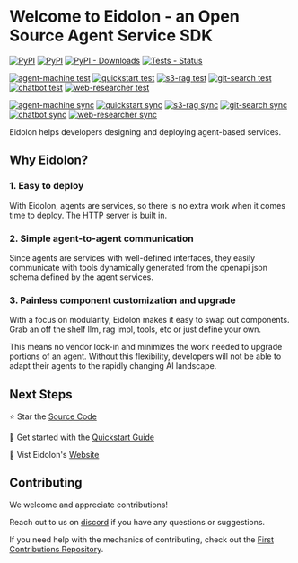 # Welcome to Eidolon - an Open Source Agent Service SDK
 
[![PyPI](https://img.shields.io/pypi/v/eidolon-ai-sdk?style=flat&label=eidolon-ai-sdk)](https://pypi.org/project/eidolon-ai-sdk/)
[![PyPI](https://img.shields.io/pypi/v/eidolon-ai-client?style=flat&label=eidolon-ai-client)](https://pypi.org/project/eidolon-ai-client/)
[![PyPI - Downloads](https://img.shields.io/pypi/dm/eidolon-ai-sdk)](https://pypistats.org/packages/eidolon-ai-sdk)
[![Tests - Status](https://img.shields.io/github/actions/workflow/status/eidolon-ai/eidolon/test_python.yml?style=flat&label=test)](https://github.com/eidolon-ai/eidolon/actions/workflows/test_python.yml?query=branch%3Amain)

[![agent-machine test](https://img.shields.io/github/actions/workflow/status/eidolon-ai/agent-machine/test.yml?label=agent-machine+test)](https://github.com/eidolon-ai/agent-machine)
[![quickstart test](https://img.shields.io/github/actions/workflow/status/eidolon-ai/eidolon-quickstart/test.yml?label=quickstart+test)](https://github.com/eidolon-ai/eidolon-quickstart)
[![s3-rag test](https://img.shields.io/github/actions/workflow/status/eidolon-ai/eidolon-s3-rag/test.yml?label=s3-rag+test)](https://github.com/eidolon-ai/eidolon-s3-rag)
[![git-search test](https://img.shields.io/github/actions/workflow/status/eidolon-ai/eidolon-git-search/test.yml?label=git-search+test)](https://github.com/eidolon-ai/eidolon-git-search)
[![chatbot test](https://img.shields.io/github/actions/workflow/status/eidolon-ai/eidolon-chatbot/test.yml?label=chatbot+test)](https://github.com/eidolon-ai/eidolon-chatbot)
[![web-researcher test](https://img.shields.io/github/actions/workflow/status/eidolon-ai/web-researcher/test.yml?label=web-researcher+test)](https://github.com/eidolon-ai/web-researcher)

[![agent-machine sync](https://img.shields.io/github/actions/workflow/status/eidolon-ai/agent-machine/update.yml?label=agent-machine+sync)](https://github.com/eidolon-ai/agent-machine)
[![quickstart sync](https://img.shields.io/github/actions/workflow/status/eidolon-ai/eidolon-quickstart/update.yml?label=quickstart+sync)](https://github.com/eidolon-ai/eidolon-quickstart)
[![s3-rag sync](https://img.shields.io/github/actions/workflow/status/eidolon-ai/eidolon-s3-rag/update.yml?label=s3-rag+sync)](https://github.com/eidolon-ai/eidolon-s3-rag)
[![git-search sync](https://img.shields.io/github/actions/workflow/status/eidolon-ai/eidolon-git-search/update.yml?label=git-search+sync)](https://github.com/eidolon-ai/eidolon-git-search)
[![chatbot sync](https://img.shields.io/github/actions/workflow/status/eidolon-ai/eidolon-chatbot/update.yml?label=chatbot+sync)](https://github.com/eidolon-ai/eidolon-chatbot)
[![web-researcher sync](https://img.shields.io/github/actions/workflow/status/eidolon-ai/web-researcher/update.yml?label=web-researcher+sync)](https://github.com/eidolon-ai/web-researcher)




Eidolon helps developers designing and deploying agent-based services.

## Why Eidolon?
### 1. Easy to deploy
With Eidolon, agents are services, so there is no extra work when it comes time to deploy. The HTTP server is built in.

### 2. Simple agent-to-agent communication
Since agents are services with well-defined interfaces, they easily communicate with tools dynamically generated from
the openapi json schema defined by the agent services.

### 3. Painless component customization and upgrade
With a focus on modularity, Eidolon makes it easy to swap out components. Grab an off the shelf llm, rag impl, tools,
etc or just define your own.

This means no vendor lock-in and minimizes the work needed to upgrade portions of an agent. Without this flexibility,
developers will not be able to adapt their agents to the rapidly changing AI landscape.

## Next Steps
⭐️ Star the [Source Code](https://github.com/eidolon-ai/eidolon)

🚀 Get started with the [Quickstart Guide](https://www.eidolonai.com/docs/quickstart)

🔎 Vist Eidolon's [Website](https://eidolonai.com/)


## Contributing

We welcome and appreciate contributions!

Reach out to us on [discord](https://discord.gg/6kVQrHpeqG) if you have
any questions or suggestions.

If you need help with the mechanics of contributing, check out the [First Contributions Repository](https://github.com/firstcontributions/first-contributions). 
